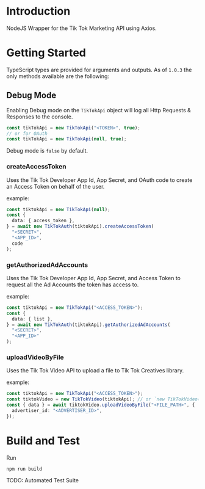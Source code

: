 # Introduction

NodeJS Wrapper for the Tik Tok Marketing API using Axios.

# Getting Started

TypeScript types are provided for arguments and outputs. As of `1.0.3` the only methods available are the following:

## Debug Mode

Enabling Debug mode on the `TikTokApi` object will log all Http Requests & Responses to the console.

```typescript
const tikTokApi = new TikTokApi("<TOKEN>", true);
// or for OAuth
const tikTokApi = new TikTokApi(null, true);
```

Debug mode is `false` by default.

### createAccessToken

Uses the Tik Tok Developer App Id, App Secret, and OAuth code to create an Access Token on behalf of the user.

example:

```typescript
const tiktokApi = new TikTokApi(null);
const {
  data: { access_token },
} = await new TikTokAuth(tiktokApi).createAccessToken(
  "<SECRET>",
  "<APP_ID>",
  code
);
```

### getAuthorizedAdAccounts

Uses the Tik Tok Developer App Id, App Secret, and Access Token to request all the Ad Accounts the token has access to.

example:

```typescript
const tiktokApi = new TikTokApi("<ACCESS_TOKEN>");
const {
  data: { list },
} = await new TikTokAuth(tiktokApi).getAuthorizedAdAccounts(
  "<SECRET>",
  "<APP_ID>"
);
```

### uploadVideoByFile

Uses the Tik Tok Video API to upload a file to Tik Tok Creatives library.

example:

```typescript
const tiktokApi = new TikTokApi("<ACCESS_TOKEN>");
const tiktokVideo = new TikTokVideo(tiktokApi); // or `new TikTokVideo()` if the API is already instantiated
const { data } = await tiktokVideo.uploadVideoByFile("<FILE_PATH>", {
  advertiser_id: "<ADVERTISER_ID>",
});
```

# Build and Test

Run

```shell
npm run build
```

TODO: Automated Test Suite
